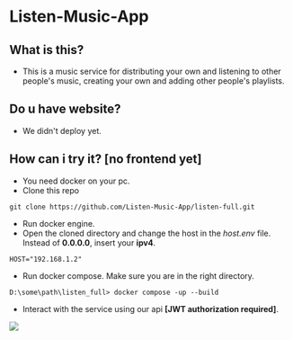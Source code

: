 # Listen-Music-App
## What is this?
* This is a music service for distributing your own and listening to other people's music, creating your own and adding other people's playlists.

## Do u have website?
* We didn't deploy yet.

## How can i try it? [no frontend yet]
* You need docker on your pc.
* Clone this repo
```shell
git clone https://github.com/Listen-Music-App/listen-full.git
```
* Run docker engine.
* Open the cloned directory and change the host in the *host.env* file. Instead of **0.0.0.0**, insert your **ipv4**.
```shell
HOST="192.168.1.2"
```
* Run docker compose. Make sure you are in the right directory.
```shell
D:\some\path\listen_full> docker compose -up --build
```
* Interact with the service using our api **[JWT authorization required]**.
<img src="https://i.imgur.com/3IBTIWw.png">